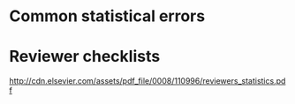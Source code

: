 Common statistical errors
===





# Reviewer checklists

http://cdn.elsevier.com/assets/pdf_file/0008/110996/reviewers_statistics.pdf
